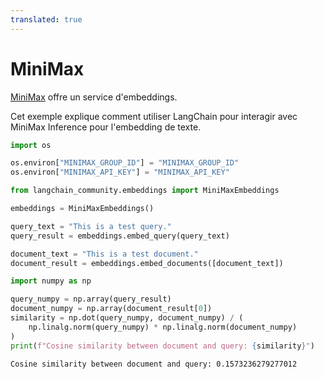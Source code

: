 ```yaml
---
translated: true
---
```


# MiniMax

[MiniMax](https://api.minimax.chat/document/guides/embeddings?id=6464722084cdc277dfaa966a) offre un service d'embeddings.

Cet exemple explique comment utiliser LangChain pour interagir avec MiniMax Inference pour l'embedding de texte.

```python
import os

os.environ["MINIMAX_GROUP_ID"] = "MINIMAX_GROUP_ID"
os.environ["MINIMAX_API_KEY"] = "MINIMAX_API_KEY"
```

```python
from langchain_community.embeddings import MiniMaxEmbeddings
```

```python
embeddings = MiniMaxEmbeddings()
```

```python
query_text = "This is a test query."
query_result = embeddings.embed_query(query_text)
```

```python
document_text = "This is a test document."
document_result = embeddings.embed_documents([document_text])
```

```python
import numpy as np

query_numpy = np.array(query_result)
document_numpy = np.array(document_result[0])
similarity = np.dot(query_numpy, document_numpy) / (
    np.linalg.norm(query_numpy) * np.linalg.norm(document_numpy)
)
print(f"Cosine similarity between document and query: {similarity}")
```

```output
Cosine similarity between document and query: 0.1573236279277012
```
